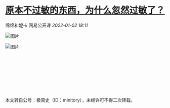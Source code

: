 # [原本不过敏的东西，为什么忽然过敏了？](https://mp.weixin.qq.com/s/GMiothQiRHDHU1JVoRdyzQ)

绵绵和妮卡 网易公开课 _2022-01-02 18:11_

![图片](https://mmbiz.qpic.cn/mmbiz_png/wCrdAS0Zpkwff3OkzETD7SmbWKqrjAmkuTeESDhY5IVqwZeibuKBQ71uwicUXXQQYdZicCMbc1dnCiczibZPMQerUuA/640?wx_fmt=png&tp=png&wxfrom=5&wx_lazy=1&wx_co=1)

![图片](https://mmbiz.qpic.cn/mmbiz_png/6HPHspmIPNBUWNmcExasU1qagL9QtEKR7UzwiaZrZqPmWMpt9A73sU5Ekc0TTG71aZDkZt7aXib3ya27oAUVkklA/640?wx_fmt=png&tp=png&wxfrom=5&wx_lazy=1&wx_co=1)

  
![图片](data:image/gif;base64,iVBORw0KGgoAAAANSUhEUgAAAAEAAAABCAYAAAAfFcSJAAAADUlEQVQImWNgYGBgAAAABQABh6FO1AAAAABJRU5ErkJggg==)

![图片](data:image/gif;base64,iVBORw0KGgoAAAANSUhEUgAAAAEAAAABCAYAAAAfFcSJAAAADUlEQVQImWNgYGBgAAAABQABh6FO1AAAAABJRU5ErkJggg==)

![图片](data:image/gif;base64,iVBORw0KGgoAAAANSUhEUgAAAAEAAAABCAYAAAAfFcSJAAAADUlEQVQImWNgYGBgAAAABQABh6FO1AAAAABJRU5ErkJggg==)

![图片](data:image/gif;base64,iVBORw0KGgoAAAANSUhEUgAAAAEAAAABCAYAAAAfFcSJAAAADUlEQVQImWNgYGBgAAAABQABh6FO1AAAAABJRU5ErkJggg==)

![图片](data:image/gif;base64,iVBORw0KGgoAAAANSUhEUgAAAAEAAAABCAYAAAAfFcSJAAAADUlEQVQImWNgYGBgAAAABQABh6FO1AAAAABJRU5ErkJggg==)

![图片](data:image/gif;base64,iVBORw0KGgoAAAANSUhEUgAAAAEAAAABCAYAAAAfFcSJAAAADUlEQVQImWNgYGBgAAAABQABh6FO1AAAAABJRU5ErkJggg==)

![图片](data:image/gif;base64,iVBORw0KGgoAAAANSUhEUgAAAAEAAAABCAYAAAAfFcSJAAAADUlEQVQImWNgYGBgAAAABQABh6FO1AAAAABJRU5ErkJggg==)

![图片](data:image/gif;base64,iVBORw0KGgoAAAANSUhEUgAAAAEAAAABCAYAAAAfFcSJAAAADUlEQVQImWNgYGBgAAAABQABh6FO1AAAAABJRU5ErkJggg==)

![图片](data:image/gif;base64,iVBORw0KGgoAAAANSUhEUgAAAAEAAAABCAYAAAAfFcSJAAAADUlEQVQImWNgYGBgAAAABQABh6FO1AAAAABJRU5ErkJggg==)

本文转自公号：极简史（ID：minitory），未经许可不得二次转载。

![图片](data:image/gif;base64,iVBORw0KGgoAAAANSUhEUgAAAAEAAAABCAYAAAAfFcSJAAAADUlEQVQImWNgYGBgAAAABQABh6FO1AAAAABJRU5ErkJggg==)

![图片](data:image/gif;base64,iVBORw0KGgoAAAANSUhEUgAAAAEAAAABCAYAAAAfFcSJAAAADUlEQVQImWNgYGBgAAAABQABh6FO1AAAAABJRU5ErkJggg==)

  

![图片](data:image/gif;base64,iVBORw0KGgoAAAANSUhEUgAAAAEAAAABCAYAAAAfFcSJAAAADUlEQVQImWNgYGBgAAAABQABh6FO1AAAAABJRU5ErkJggg==)

[![图片](data:image/gif;base64,iVBORw0KGgoAAAANSUhEUgAAAAEAAAABCAYAAAAfFcSJAAAADUlEQVQImWNgYGBgAAAABQABh6FO1AAAAABJRU5ErkJggg==)](http://mp.weixin.qq.com/s?__biz=MjM5MDA1Njk4MA==&mid=2650436920&idx=1&sn=48133dd9e4d670c85579599213dbe0c8&chksm=be4442438933cb55417cfc96eec789b0a04fbf1680c57e2424498d1ef9abc415f45a9950d300&scene=21#wechat_redirect)

[![图片](data:image/gif;base64,iVBORw0KGgoAAAANSUhEUgAAAAEAAAABCAYAAAAfFcSJAAAADUlEQVQImWNgYGBgAAAABQABh6FO1AAAAABJRU5ErkJggg==)](http://mp.weixin.qq.com/s?__biz=MjM5MDA1Njk4MA==&mid=2650437171&idx=1&sn=ceea0299bef16d7c59dfde2321baad7d&chksm=be4441488933c85e1ec58e0776e3cfca0cafbb70b31fc689254b2057faa3a3eab46e94d6a6c2&scene=21#wechat_redirect)

[![图片](data:image/gif;base64,iVBORw0KGgoAAAANSUhEUgAAAAEAAAABCAYAAAAfFcSJAAAADUlEQVQImWNgYGBgAAAABQABh6FO1AAAAABJRU5ErkJggg==)](http://mp.weixin.qq.com/s?__biz=MjM5MDA1Njk4MA==&mid=2650438827&idx=1&sn=63cb6ce9d0ca98bd6cfd245cde315150&chksm=be444bd08933c2c688ea79c41d649cc3685fca3afeca4ab2f442729dfad729c80cfd233eede0&scene=21#wechat_redirect)![图片](data:image/gif;base64,iVBORw0KGgoAAAANSUhEUgAAAAEAAAABCAYAAAAfFcSJAAAADUlEQVQImWNgYGBgAAAABQABh6FO1AAAAABJRU5ErkJggg==)
